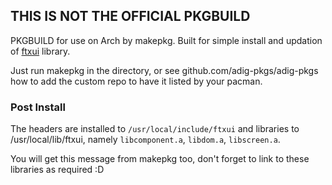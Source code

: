 ## THIS IS NOT THE OFFICIAL PKGBUILD

PKGBUILD for use on Arch by makepkg.
Built for simple install and updation of [ftxui](https://github.com/ArthurSonzogni/FTXUI) library.

Just run makepkg in the directory, or see github.com/adig-pkgs/adig-pkgs how to add the custom repo to have it listed by your pacman.

### Post Install

The headers are installed to `/usr/local/include/ftxui` and libraries to /usr/local/lib/ftxui, namely `libcomponent.a`, `libdom.a`, `libscreen.a`.

You will get this message from makepkg too, don't forget to link to these libraries as required :D


